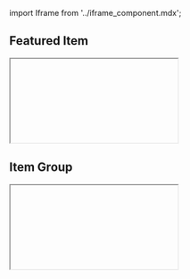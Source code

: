 import Iframe from '../iframe_component.mdx';


## Featured Item
<Iframe id='components-item--default-item' > </Iframe>


## Item Group
<Iframe id='components-item--default-group' > </Iframe>